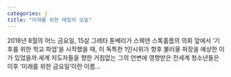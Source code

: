 ```yaml
---
categories: j
title: "미래를 위한 매일의 오늘"
---
```


				
		
			
				
					
					
						
						
						
					
					
				
				
			
			
			
2018년 8월의 어느 금요일, 15살 그레타 툰베리가 스웨덴 스톡홀름의 의회 앞에서 ‘기후를 위한 학교 파업’을 시작했을 때, 이 독특한 1인시위가 향후 불러올 파장을 예상한 이가 있었을까.세계 지도자들을 향한 거침없는 그의 언변에 영향받은 전세계 청소년들은 이후 ‘미래를 위한 금요일’이란 이름...		
			
